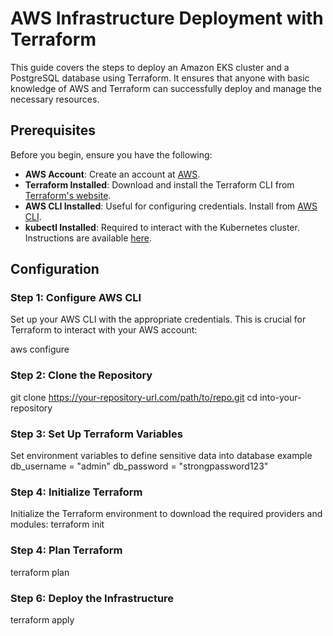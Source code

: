 # AWS Infrastructure Deployment with Terraform

This guide covers the steps to deploy an Amazon EKS cluster and a PostgreSQL database using Terraform. It ensures that anyone with basic knowledge of AWS and Terraform can successfully deploy and manage the necessary resources.

## Prerequisites

Before you begin, ensure you have the following:

- **AWS Account**: Create an account at [AWS](https://aws.amazon.com).
- **Terraform Installed**: Download and install the Terraform CLI from [Terraform's website](https://www.terraform.io/downloads.html).
- **AWS CLI Installed**: Useful for configuring credentials. Install from [AWS CLI](https://aws.amazon.com/cli/).
- **kubectl Installed**: Required to interact with the Kubernetes cluster. Instructions are available [here](https://kubernetes.io/docs/tasks/tools/).

## Configuration

### Step 1: Configure AWS CLI

Set up your AWS CLI with the appropriate credentials. This is crucial for Terraform to interact with your AWS account:


aws configure




### Step 2: Clone the Repository

git clone https://your-repository-url.com/path/to/repo.git
cd into-your-repository

### Step 3: Set Up Terraform Variables
 Set environment variables to define sensitive data into database 
example
db_username         = "admin"
db_password         = "strongpassword123"

### Step 4: Initialize Terraform
Initialize the Terraform environment to download the required providers and modules:
terraform init


### Step 4: Plan Terraform
terraform plan


### Step 6: Deploy the Infrastructure

terraform apply
